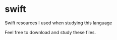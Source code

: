 # swift
Swift resources I used when studying this language

Feel free to download and study these files. 
